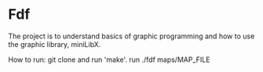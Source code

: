 # Fdf
The project is to understand basics of graphic programming and how to use the graphic library, miniLibX.

How to run:
git clone and run 'make'.
run ./fdf maps/MAP_FILE
